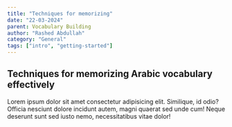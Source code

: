 ```yaml
---
title: "Techniques for memorizing"
date: "22-03-2024"
parent: Vocabulary Building
author: "Rashed Abdullah"
category: "General"
tags: ["intro", "getting-started"]
---
```


## Techniques for memorizing Arabic vocabulary effectively

Lorem ipsum dolor sit amet consectetur adipisicing elit. Similique, id
odio? Officia nesciunt dolore incidunt autem, magni quaerat sed unde cum!
Neque deserunt sunt sed iusto nemo, necessitatibus vitae dolor!
